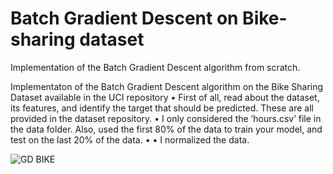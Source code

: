 # Batch Gradient Descent on Bike-sharing dataset
Implementation of the Batch Gradient Descent algorithm from scratch.


Implementaton of the Batch Gradient Descent algorithm on the Bike Sharing Dataset available in the UCI repository
• First of all, read about the dataset, its features, and identify the target that should be predicted. These are all provided in the dataset repository.
• I only considered the ’hours.csv’ file in the data folder. Also, used the first 80% of the data to train your model, and test on the last 20% of the data.
• 
• I normalized the data.

![GD BIKE](https://user-images.githubusercontent.com/24508376/219871139-80452bed-fe92-452b-af86-5e661029b92c.png)
